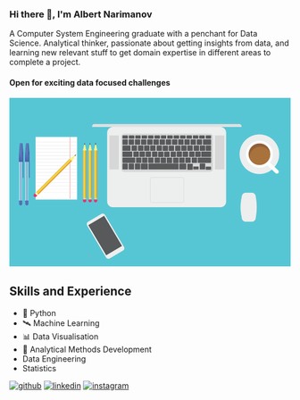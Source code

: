 ### Hi there 👋,  I'm Albert Narimanov
A Computer System Engineering graduate with a penchant for Data Science. Analytical thinker, passionate about getting insights from data, and learning new relevant stuff to get domain expertise in different areas to complete a project.
    
#### Open for exciting data focused challenges
![Open for exciting data focused challenges](https://github.com/NaUrovne/NaUrovne/blob/main/ab1de400-ffe4-11e9-95ed-21adbb3f5d91.png)
 
## Skills and Experience
* 🐍 Python
* 🛰️ Machine Learning
* 📊 Data Visualisation
* 🧠 Analytical Methods Development
* Data Engineering 
* Statistics
 


[<img src='https://cdn.jsdelivr.net/npm/simple-icons@3.0.1/icons/github.svg' alt='github' height='40'>](https://github.com/NaUrovne)  [<img src='https://cdn.jsdelivr.net/npm/simple-icons@3.0.1/icons/linkedin.svg' alt='linkedin' height='40'>](https://www.linkedin.com/in/albert-narimanov-b3b4a4158/)  [<img src='https://cdn.jsdelivr.net/npm/simple-icons@3.0.1/icons/instagram.svg' alt='instagram' height='40'>](https://www.instagram.com/alnarim/)  
